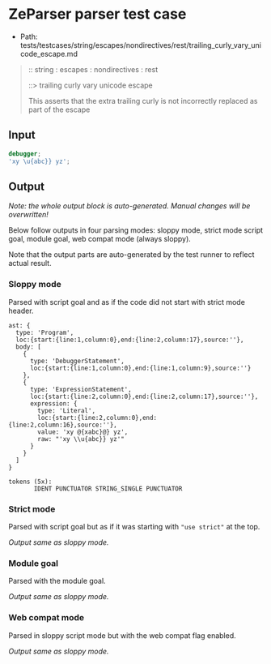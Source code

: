 # ZeParser parser test case

- Path: tests/testcases/string/escapes/nondirectives/rest/trailing_curly_vary_unicode_escape.md

> :: string : escapes : nondirectives : rest
>
> ::> trailing curly vary unicode escape
>
> This asserts that the extra trailing curly is not incorrectly replaced as part of the escape

## Input

`````js
debugger;
'xy \u{abc}} yz';
`````

## Output

_Note: the whole output block is auto-generated. Manual changes will be overwritten!_

Below follow outputs in four parsing modes: sloppy mode, strict mode script goal, module goal, web compat mode (always sloppy).

Note that the output parts are auto-generated by the test runner to reflect actual result.

### Sloppy mode

Parsed with script goal and as if the code did not start with strict mode header.

`````
ast: {
  type: 'Program',
  loc:{start:{line:1,column:0},end:{line:2,column:17},source:''},
  body: [
    {
      type: 'DebuggerStatement',
      loc:{start:{line:1,column:0},end:{line:1,column:9},source:''}
    },
    {
      type: 'ExpressionStatement',
      loc:{start:{line:2,column:0},end:{line:2,column:17},source:''},
      expression: {
        type: 'Literal',
        loc:{start:{line:2,column:0},end:{line:2,column:16},source:''},
        value: 'xy @{xabc}@} yz',
        raw: "'xy \\u{abc}} yz'"
      }
    }
  ]
}

tokens (5x):
       IDENT PUNCTUATOR STRING_SINGLE PUNCTUATOR
`````

### Strict mode

Parsed with script goal but as if it was starting with `"use strict"` at the top.

_Output same as sloppy mode._

### Module goal

Parsed with the module goal.

_Output same as sloppy mode._

### Web compat mode

Parsed in sloppy script mode but with the web compat flag enabled.

_Output same as sloppy mode._
